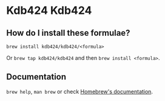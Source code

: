 # Kdb424 Kdb424

## How do I install these formulae?

`brew install kdb424/kdb424/<formula>`

Or `brew tap kdb424/kdb424` and then `brew install <formula>`.

## Documentation

`brew help`, `man brew` or check [Homebrew's documentation](https://docs.brew.sh).
